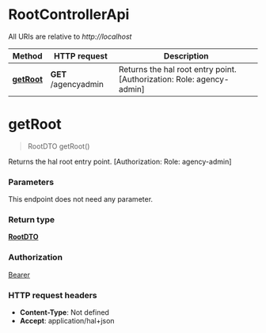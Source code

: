 # RootControllerApi

All URIs are relative to *http://localhost*

| Method | HTTP request | Description |
|------------- | ------------- | -------------|
| [**getRoot**](RootControllerApi.md#getRoot) | **GET** /agencyadmin | Returns the hal root entry point. [Authorization: Role: agency-admin] |


<a name="getRoot"></a>
# **getRoot**
> RootDTO getRoot()

Returns the hal root entry point. [Authorization: Role: agency-admin]

### Parameters
This endpoint does not need any parameter.

### Return type

[**RootDTO**](../model/RootDTO.md)

### Authorization

[Bearer](../README.md#Bearer)

### HTTP request headers

- **Content-Type**: Not defined
- **Accept**: application/hal+json

